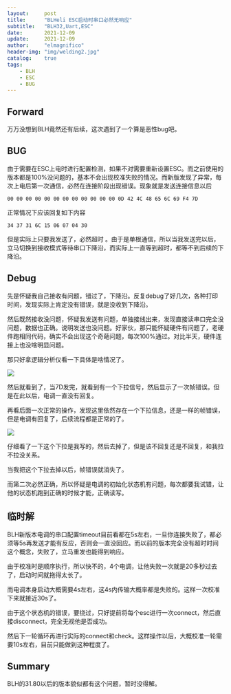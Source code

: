 ```yaml
---
layout:     post
title:      "BLHeli ESC启动时串口必然无响应"
subtitle:   "BLH32,Uart,ESC"
date:       2021-12-09
update:     2021-12-09
author:     "elmagnifico"
header-img: "img/welding2.jpg"
catalog:    true
tags:
    - BLH
    - ESC
    - BUG
---
```


## Forward

万万没想到BLH竟然还有后续，这次遇到了一个算是恶性bug吧。



## BUG

由于需要在ESC上电时进行配置检测，如果不对需要重新设置ESC。而之前使用的版本都是100%没问题的，基本不会出现校准失败的情况。而新版发现了异常，每次上电后第一次通信，必然在连接阶段出现错误。现象就是发送连接信息以后

```
00 00 00 00 00 00 00 00 00 00 00 00 0D 42 4C 48 65 6C 69 F4 7D
```

正常情况下应该回复如下内容

```
34 37 31 6C 15 06 07 04 30 
```

但是实际上只要我发送了，必然超时 。由于是单根通信，所以当我发送完以后，立马切换到接收模式等待串口下降沿，而实际上一直等到超时，都等不到后续的下降沿。



## Debug

先是怀疑我自己接收有问题，错过了，下降沿。反复debug了好几次，各种打印时间，发现实际上肯定没有错误，就是没收到下降沿。

然后既然接收没问题，怀疑我发送有问题，单独接线出来，发现直接读串口完全没问题，数据也正确。说明发送也没问题。好家伙，那只能怀疑硬件有问题了，老硬件跑相同代码，确实不会出现这个奇葩问题，每次100%通过。对比半天，硬件连接上也没啥明显问题。

那只好拿逻辑分析仪看一下具体是啥情况了。

![](http://img.elmagnifico.tech:9514/static/upload/elmagnifico/er3qT6aK5Az9JNO.png)

然后就看到了，当7D发完，就看到有一个下拉信号，然后显示了一次帧错误。但是在此以后，电调一直没有回复。



再看后面一次正常的操作，发现这里依然存在一个下拉信息，还是一样的帧错误，但是电调有回复了，后续流程都是正常的了。

![](http://img.elmagnifico.tech:9514/static/upload/elmagnifico/hr5MPoYbG49aDcC.png)

仔细看了一下这个下拉是我写的，然后去掉了，但是该不回复还是不回复，和我拉不拉没关系。



当我把这个下拉去掉以后，帧错误就消失了。



而第二次必然正确，所以怀疑是电调的初始化状态机有问题，每次都要我试错，让他的状态机跑到正确的时候才能，正确读写。



## 临时解

BLH新版本电调的串口配置timeout目前看都在5s左右，一旦你连接失败了，都必须等5s再发送才能有反应，否则会一直没回应。而以前的版本完全没有超时时间这个概念，失败了，立马重发也能得到响应。



由于校准时是顺序执行，所以快不的，4个电调，让他失败一次就是20多秒过去了，启动时间就拖得太长了。

而电调本身启动大概需要4s左右，这4s内传输大概率都是失败的。这样一次校准下来就接近30s了。



由于这个状态机的错误，要绕过，只好提前将每个esc进行一次connect，然后直接disconnect，完全无视他是否成功。

然后下一轮循环再进行实际的connect和check。这样操作以后，大概校准一轮需要10s左右，目前只能做到这种程度了。



## Summary

BLH的31.80以后的版本貌似都有这个问题，暂时没得解。

